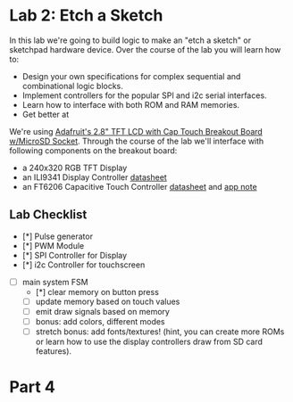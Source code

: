 # Lab 2: Etch a Sketch

In this lab we're going to build logic to make an "etch a sketch" or sketchpad hardware device. Over the course of the lab you will learn how to:
* Design your own specifications for complex sequential and combinational logic blocks.
* Implement controllers for the popular SPI and i2c serial interfaces.
* Learn how to interface with both ROM and RAM memories.
* Get better at 

We're using [Adafruit's 2.8" TFT LCD with Cap Touch Breakout Board w/MicroSD Socket](https://www.adafruit.com/product/2090). Through the course of the lab we'll interface with following components on the breakout board:
- a 240x320 RGB TFT Display
- an ILI9341 Display Controller [datasheet](https://cdn-shop.adafruit.com/datasheets/ILI9341.pdf)
- an FT6206 Capacitive Touch Controller [datasheet](https://cdn-shop.adafruit.com/datasheets/FT6x06+Datasheet_V0.1_Preliminary_20120723.pdf) and [app note](https://cdn-shop.adafruit.com/datasheets/FT6x06_AN_public_ver0.1.3.pdf)

## Lab Checklist

- [*] Pulse generator
- [*] PWM Module
- [*] SPI Controller for Display
- [*] i2c Controller for touchscreen
- [ ] main system FSM 
  - [*] clear memory on button press
  - [ ] update memory based on touch values
  - [ ] emit draw signals based on memory
  - [ ] bonus: add colors, different modes
  - [ ] stretch bonus: add fonts/textures! (hint, you can create more ROMs or learn how to use the display controllers draw from SD card features).

# Part 4
